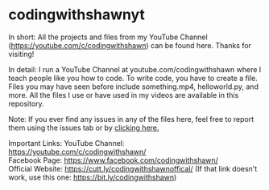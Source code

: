 # codingwithshawnyt
In short:
All the projects and files from my YouTube Channel (https://youtube.com/c/codingwithshawn) can be found here. Thanks for visiting!

In detail:
I run a YouTube Channel at youtube.com/codingwithshawn where I teach people like you how to code. To write code, you have to create a file. Files you may have seen before include something.mp4, helloworld.py, and more.
All the files I use or have used in my videos are available in this repository.

Note: If you ever find any issues in any of the files here, feel free to report them using the issues tab or by [clicking here.](https://github.com/codingwithshawn/codingwithshawnyt/issues)

Important Links: 
YouTube Channel: https://youtube.com/c/codingwithshawn/  
Facebook Page: https://www.facebook.com/codingwithshawn/  
Official Website: https://cutt.ly/codingwithshawnoffical/ (If that link doesn't work, use this one: https://bit.ly/codingwithshawn)  
